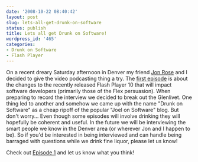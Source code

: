 ```yaml
---
date: '2008-10-22 08:40:42'
layout: post
slug: lets-all-get-drunk-on-software
status: publish
title: Lets all get Drunk on Software!
wordpress_id: '465'
categories:
- Drunk on Software
- Flash Player
---
```


On a recent dreary Saturday afternoon in Denver my friend [Jon Rose](http://www.ectropic.com) and I decided to give the video podcasting thing a try.  The [first episode](http://www.drunkonsoftware.com/2008/10/21/episode-1-flash-player-10-for-developers/) is about the changes to the recently released Flash Player 10 that will impact software developers (primarily those of the Flex persuasion).  When preparing to record the interview we decided to break out the Glenlivet.  One thing led to another and somehow we came up with the name "Drunk on Software" as a cheap ripoff of the popular "Joel on Software" blog.  But don't worry...  Even though some episodes will involve drinking they will hopefully be coherent and useful.  In the future we will be interviewing the smart people we know in the Denver area (or wherever Jon and I happen to be).  So if you'd be interested in being interviewed and can handle being barraged with questions while we drink fine liquor, please let us know!

Check out [Episode 1](http://www.drunkonsoftware.com/2008/10/21/episode-1-flash-player-10-for-developers/) and let us know what you think!

